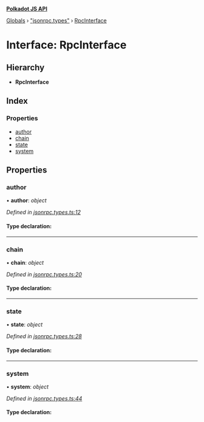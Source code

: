 **[Polkadot JS API](../README.md)**

[Globals](../globals.md) › ["jsonrpc.types"](../modules/_jsonrpc_types_.md) › [RpcInterface](_jsonrpc_types_.rpcinterface.md)

# Interface: RpcInterface

## Hierarchy

* **RpcInterface**

## Index

### Properties

* [author](_jsonrpc_types_.rpcinterface.md#author)
* [chain](_jsonrpc_types_.rpcinterface.md#chain)
* [state](_jsonrpc_types_.rpcinterface.md#state)
* [system](_jsonrpc_types_.rpcinterface.md#system)

## Properties

###  author

• **author**: *object*

*Defined in [jsonrpc.types.ts:12](https://github.com/polkadot-js/api/blob/bdd0cb9/packages/rpc-core/src/jsonrpc.types.ts#L12)*

#### Type declaration:

___

###  chain

• **chain**: *object*

*Defined in [jsonrpc.types.ts:20](https://github.com/polkadot-js/api/blob/bdd0cb9/packages/rpc-core/src/jsonrpc.types.ts#L20)*

#### Type declaration:

___

###  state

• **state**: *object*

*Defined in [jsonrpc.types.ts:28](https://github.com/polkadot-js/api/blob/bdd0cb9/packages/rpc-core/src/jsonrpc.types.ts#L28)*

#### Type declaration:

___

###  system

• **system**: *object*

*Defined in [jsonrpc.types.ts:44](https://github.com/polkadot-js/api/blob/bdd0cb9/packages/rpc-core/src/jsonrpc.types.ts#L44)*

#### Type declaration: